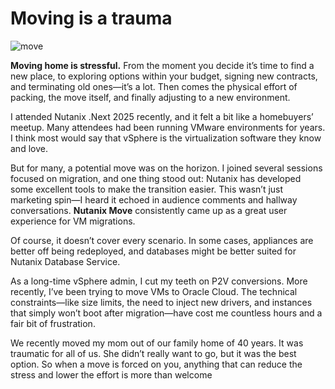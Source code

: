 
# Moving is a trauma


![move](https://raoconnor.github.io/docs/assets/images/Move.png)



**Moving home is stressful.** From the moment you decide it’s time to find a new place, to exploring options within your budget, signing new contracts, and terminating old ones—it’s a lot. Then comes the physical effort of packing, the move itself, and finally adjusting to a new environment.

I attended Nutanix .Next 2025 recently, and it felt a bit like a homebuyers’ meetup. Many attendees had been running VMware environments for years. I think most would say that vSphere is the virtualization software they know and love.

But for many, a potential move was on the horizon. I joined several sessions focused on migration, and one thing stood out: Nutanix has developed some excellent tools to make the transition easier. This wasn’t just marketing spin—I heard it echoed in audience comments and hallway conversations. **Nutanix Move** consistently came up as a great user experience for VM migrations.

Of course, it doesn’t cover every scenario. In some cases, appliances are better off being redeployed, and databases might be better suited for Nutanix Database Service.

As a long-time vSphere admin, I cut my teeth on P2V conversions. More recently, I’ve been trying to move VMs to Oracle Cloud. The technical constraints—like size limits, the need to inject new drivers, and instances that simply won’t boot after migration—have cost me countless hours and a fair bit of frustration.

We recently moved my mom out of our family home of 40 years. It was traumatic for all of us. She didn’t really want to go, but it was the best option. So when a move is forced on you, anything that can reduce the stress and lower the effort is more than welcome
